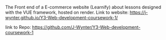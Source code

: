 The Front end of a E-commerce website (Learnify) about lessons designed with the VUE framework, hosted on render.
Link to website: https://j-wynter.github.io/Y3-Web-development-coursework-1/

link to Repo: https://github.com/J-Wynter/Y3-Web-development-coursework-1
